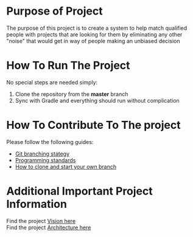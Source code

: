 # Purpose of Project #
The purpose of this project is to create a system to help match qualified people with projects that are looking for them by eliminating any other "noise" that would get in way of people making an unbiased decision

# How To Run The Project #
No special steps are needed simply:
1. Clone the repository from the **master** branch  
2. Sync with Gradle and everything should run without complication

# How To Contribute To The project #
Please follow the following guides:  
* [Git branching stategy](https://code.cs.umanitoba.ca/comp3350-summer2018/Crazy8/wikis/git-branching-strategy)  
* [Programming standards](https://code.cs.umanitoba.ca/comp3350-summer2018/Crazy8/wikis/programming-standards)  
* [How to clone and start your own branch](https://code.cs.umanitoba.ca/comp3350-summer2018/Crazy8/wikis/tutorial:-creating-a-new-branch-on-gitlab)  

# Additional **Important** Project Information #
Find the project [Vision here](https://code.cs.umanitoba.ca/comp3350-summer2018/Crazy8/blob/readme-vision-changes/VISION.md)  
Find the project [Architecture here](https://code.cs.umanitoba.ca/comp3350-summer2018/Crazy8/blob/readme-vision-changes/architecture.md)
